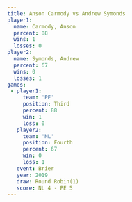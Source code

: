 ```yaml
---
title: Anson Carmody vs Andrew Symonds
player1:               
  name: Carmody, Anson 
  percent: 88          
  wins: 1              
  losses: 0            
player2:               
  name: Symonds, Andrew
  percent: 67          
  wins: 0              
  losses: 1            
games:
 - player1:         
     team: 'PE'     
     position: Third
     percent: 88    
     win: 1         
     loss: 0        
   player2:          
     team: 'NL'      
     position: Fourth
     percent: 67     
     win: 0          
     loss: 1         
   event: Brier        
   year: 2019          
   draw: Round Robin(1)
   score: NL 4 - PE 5  
---
```

